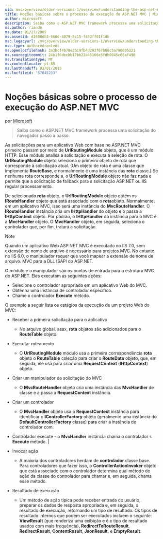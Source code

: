 ```yaml
---
uid: mvc/overview/older-versions-1/overview/understanding-the-asp-net-mvc-execution-process
title: Noções básicas sobre o processo de execução do ASP.NET MVC | Microsoft Docs
author: microsoft
description: Saiba como o ASP.NET MVC framework processa uma solicitação do navegador passo a passo.
ms.author: riande
ms.date: 01/27/2009
ms.assetid: d1608db3-660d-4079-8c15-f452ff01f1db
msc.legacyurl: /mvc/overview/older-versions-1/overview/understanding-the-asp-net-mvc-execution-process
msc.type: authoredcontent
ms.openlocfilehash: 3a3bcf4b78e3b19fb4d293f67b68c3a790d05221
ms.sourcegitcommit: 24b1f6decbb17bb22a45166e5fdb0845c65af498
ms.translationtype: MT
ms.contentlocale: pt-BR
ms.lasthandoff: 03/01/2019
ms.locfileid: "57045233"
---
```

<a name="understanding-the-aspnet-mvc-execution-process"></a>Noções básicas sobre o processo de execução do ASP.NET MVC
====================
por [Microsoft](https://github.com/microsoft)

> Saiba como o ASP.NET MVC framework processa uma solicitação do navegador passo a passo.


As solicitações para um aplicativo Web com base no ASP.NET MVC primeiro passam por meio de **UrlRoutingModule** objeto, que é um módulo HTTP. Esse módulo analisa a solicitação e executa a seleção de rota. O **UrlRoutingModule** objeto seleciona o primeiro objeto de rota que corresponde à solicitação atual. (Um objeto de rota é uma classe que implementa **RouteBase**, e normalmente é uma instância das **rota** classe.) Se nenhuma rota corresponde a, o **UrlRoutingModule** objeto não faz nada e permite que a solicitação de fallback para a solicitação ASP.NET ou IIS regular processamento.

De selecionado **rota** objeto, o **UrlRoutingModule** objeto obtém os **IRouteHandler** objeto que está associado com o **rota**objeto. Normalmente, em um aplicativo MVC, isso será uma instância do **MvcRouteHandler**. O **IRouteHandler** instância cria um **IHttpHandler** do objeto e o passa a **IHttpContext** objeto. Por padrão, o **IHttpHandler** da instância para o MVC é a **MvcHandler** objeto. O **MvcHandler** objeto, em seguida, seleciona o controlador que, por fim, tratará a solicitação.

> [!NOTE]
> Quando um aplicativo Web ASP.NET MVC é executado no IIS 7.0, sem extensão de nome de arquivo é necessário para projetos MVC. No entanto, no IIS 6.0, o manipulador requer que você mapear a extensão de nome de arquivo. MVC para a DLL ISAPI do ASP.NET.


O módulo e o manipulador são os pontos de entrada para a estrutura MVC do ASP.NET. Eles executam as seguintes ações:

- Selecione o controlador apropriado em um aplicativo Web do MVC.
- Obtenha uma instância de controlador específico.
- Chame o controlador **Execute** método.

O exemplo a seguir lista os estágios da execução de um projeto Web do MVC:

- Receber a primeira solicitação para o aplicativo 

    - No arquivo global. asax, **rota** objetos são adicionados para o **RouteTable** objeto.
- Executar roteamento 

    - O **UrlRoutingModule** módulo usa a primeira correspondência **rota** objeto o **RouteTable** coleção para criar o **RouteData** objeto, que, em seguida, ele usa para criar uma **RequestContext** (**IHttpContext**) objeto.
- Criar um manipulador de solicitação do MVC 

    - O **MvcRouteHandler** objeto cria uma instância das **MvcHandler** de classe e a passa a **RequestContext** instância.
- Criar um controlador 

    - O **MvcHandler** objeto usa o **RequestContext** instância para identificar o **IControllerFactory** objeto (geralmente uma instância do  **DefaultControllerFactory** classe) para criar a instância de controlador com.
- Controlador execute - o **MvcHandler** instância chama o controlador s **Execute** método. |
- Invocar ação 

    - A maioria dos controladores herdam de **controlador** classe base. Para controladores que fazer isso, o **ControllerActionInvoker** objeto que está associado com o controlador determina qual método de ação da classe do controlador para chamar e, em seguida, chama esse método.
- Resultado de execução 

    - Um método de ação típica pode receber entrada do usuário, preparar os dados de resposta apropriada e, em seguida, o resultado de execução, retornando um tipo de resultado. Os tipos de resultado internos que podem ser executados incluem o seguinte: **ViewResult** (que renderiza uma exibição e é o tipo de resultado usados com mais frequência), **RedirectToRouteResult**, **RedirectResult**, **ContentResult**,  **JsonResult**, e **EmptyResult**.
